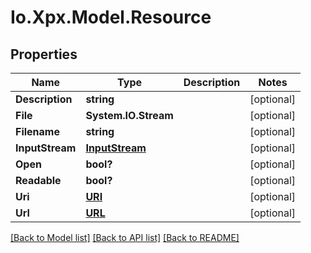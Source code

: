 # Io.Xpx.Model.Resource
## Properties

Name | Type | Description | Notes
------------ | ------------- | ------------- | -------------
**Description** | **string** |  | [optional] 
**File** | **System.IO.Stream** |  | [optional] 
**Filename** | **string** |  | [optional] 
**InputStream** | [**InputStream**](InputStream.md) |  | [optional] 
**Open** | **bool?** |  | [optional] 
**Readable** | **bool?** |  | [optional] 
**Uri** | [**URI**](URI.md) |  | [optional] 
**Url** | [**URL**](URL.md) |  | [optional] 

[[Back to Model list]](../README.md#documentation-for-models) [[Back to API list]](../README.md#documentation-for-api-endpoints) [[Back to README]](../README.md)

